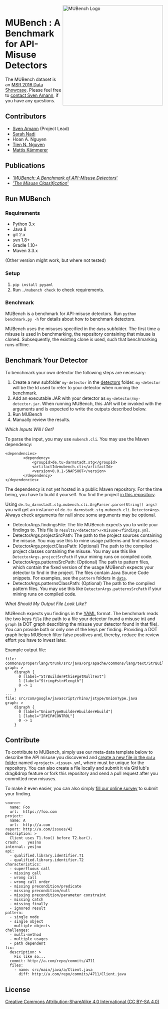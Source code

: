 <img align="right" width="320" height="320" alt="MUBench Logo" src="https://raw.githubusercontent.com/stg-tud/MUBench/master/meta/logo.png" />

# MUBench : A Benchmark for API-Misuse Detectors

The MUBench dataset is an [MSR 2016 Data Showcase](http://2016.msrconf.org/#/data). Please feel free to [contact Sven Amann](http://www.stg.tu-darmstadt.de/staff/sven_amann), if you have any questions.

## Contributors

* [Sven Amann](http://www.stg.tu-darmstadt.de/staff/sven_amann) (Project Lead)
* [Sarah Nadi](http://www.sarahnadi.org/)
* Hoan A. Nguyen
* [Tien N. Nguyen](http://home.eng.iastate.edu/~tien/)
* [Mattis Kämmerer](https://github.com/M8is)

## Publications

* ['*MUBench: A Benchmark of API-Misuse Detectors*'](http://sven-amann.de/publications/#ANNNM16)
* ['*The Misuse Classification*'](http://www.st.informatik.tu-darmstadt.de/artifacts/muc/)

## Run MUBench

### Requirements

* Python 3.x
* Java 8
* git 2.x
* svn 1.8+
* Gradle 1.10+
* Maven 3.3.x

(Other version might work, but where not tested)

### Setup

1. `pip install pyyaml`
3. Run `./mubench check` to check requirements.

### Benchmark

MUBench is a benchmark for API-misuse detectors. Run `python benchmark.py -h` for details about how to benchmark detectors.

MUBench uses the misuses specified in the `data` subfolder. The first time a misuse is used in benchmarking, the repository containing that misuse is cloned. Subsequently, the existing clone is used, such that benchmarking runs offline.

## Benchmark Your Detector

To benchmark your own detector the following steps are necessary:   

1. Create a new subfolder `my-detector` in the [detectors](https://github.com/stg-tud/MUBench/tree/master/detectors) folder. `my-detector` will be the Id used to refer to your detector when running the benchmark.
2. Add an executable JAR with your detector as `my-detector/my-detector.jar`. When running MUBench, this JAR will be invoked with the arguments and is expected to write the outputs described below.
3. Run MUBench
4. Manually review the results.

*Which Inputs Will I Get?*

To parse the input, you may use `mubench.cli`. You may use the Maven dependency:
```
<dependencies>
		<dependency>
			<groupId>de.tu-darmstadt.stg</groupId>
			<artifactId>mubench.cli</artifactId>
			<version>0.0.1-SNAPSHOT</version>
		</dependency>
</dependencies>
```
The dependency is not yet hosted in a public Maven repository. For the time being, you have to build it yourself. You find the project [in this repository](https://github.com/stg-tud/MUBench/tree/master/benchmark/mubench.cli).

Using `de.tu_darmstadt.stg.mubench.cli.ArgParser.parse(String[] args)` you will get an instance of `de.tu_darmstadt.stg.mubench.cli.DetectorArgs`. Always check arguments for null since some arguments may be optional.

- DetectorArgs.findingsFile: The file MUBench expects you to write your findings to. This file is `results/<detector>/<misuse>/findings.yml`.
- DetectorArgs.projectSrcPath: The path to the project sources containing the misuse. You may use this to mine usage patterns and find misuses.
- DetectorArgs.projectClassPath: (Optional) The path to the compiled project classes containing the misuse. You may use this like `DetectorArgs.projectSrcPath` if your mining runs on compiled code.
- DetectorArgs.patternsSrcPath: (Optional) The path to pattern files, which contain the fixed version of the usage MUBench expects your detector to find in the project. The files contain Java Source Code snippets. For examples, see the `pattern` folders in [`data`](https://github.com/stg-tud/MUBench/tree/master/data).
- DetectorArgs.patternsClassPath: (Optional) The path to the compiled pattern files. You may use this like `DetectorArgs.patternsSrcPath` if your mining runs on compiled code.

*What Should My Output File Look Like?*

MUBench expects you findings in the [YAML](http://yaml.org/) format. The benchmark reads the two keys `file` (the path to a file your detector found a misuse in) and `graph` (a DOT graph describing the misuse your detector found in that file). You can provide both or only one of the keys per finding. Providing a DOT graph helps MUBench filter false positives and, thereby, reduce the review effort you have to invest later.

Example output file:
```
file: commons/proper/lang/trunk/src/java/org/apache/commons/lang/text/StrBuilder.java
graph: >
	digraph {
	  0 [label="StrBuilder#this#getNullText"]
	  1 [label="String#str#length"]
	  0 -> 1
	}
---
file: src/com/google/javascript/rhino/jstype/UnionType.java
graph: >
	digraph {
	  0 [label="UnionTypeBuilder#builder#build"]
	  1 [label="IF#IF#CONTROL"]
	  0 -> 1
	}
```

## Contribute

To contribute to MUBench, simply use our meta-data template below to describe the API misuse you discovered and [create a new file in the `data` folder](https://github.com/stg-tud/MUBench/new/master/data) named `<project>.<issue>.yml`, where <project> must be unique for the repository. You can also create a file locally and submit it via GitHub's drag&drop feature or fork this repository and send a pull request after you committed new misuses.

To make it even easier, you can also simply [fill our online survey](http://goo.gl/forms/3hua7LOFVJ) to submit your finding.

```
source:
  name: Foo
  url:  https://foo.com
project:
  name: A
  url:  http://a.com
report: http://a.com/issues/42
description: >
  Client uses T1.foo() before T2.bar().
crash:    yes|no
internal: yes|no
api:
  - qualified.library.identifier.T1
  - qualified.library.identifier.T2
characteristics:
  - superfluous call
  - missing call
  - wrong call
  - wrong call order
  - missing precondition/predicate
  - missing precondition/null
  - missing precondition/parameter constraint
  - missing catch
  - missing finally
  - ignored result
pattern:
  - single node
  - single object
  - multiple objects
challenges:
  - multi-method
  - multiple usages
  - path dependent
fix:
  description: >
    Fix like so...
  commit: http://a.com/repo/commits/4711
  files:
    - name: src/main/java/a/Client.java
      diff: http://a.com/repo/commits/4711/Client.java
```

## License

[Creative Commons Attribution-ShareAlike 4.0 International (CC BY-SA 4.0)](https://creativecommons.org/licenses/by-sa/4.0/)
